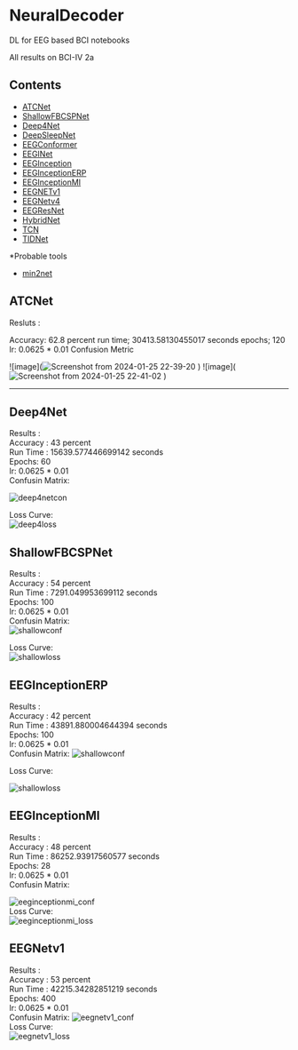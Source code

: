 # NeuralDecoder
DL for EEG based BCI notebooks  

All results on BCI-IV 2a
## Contents
- [ATCNet](#ATCNet)
- [ShallowFBCSPNet](#ShallowFBCSPNet)
- [Deep4Net](#Deep4Net)
- [DeepSleepNet](#DeepSleepNet)
- [EEGConformer](#EEGConformer)
- [EEGINet](#EEGINet)
- [EEGInception](EEGInception)
- [EEGInceptionERP](EEGInceptionMI)
- [EEGInceptionMI](EEGInceptionMI)
- [EEGNETv1](EEGNETv1)
- [EEGNetv4](EEGNetv4)
- [EEGResNet](EEGResNet)
- [HybridNet](HybridNet)
- [TCN](TCN)
- [TIDNet](TIDNet)

*Probable tools
- [min2net](https://min2net.github.io/)
## ATCNet
Resluts :

Accuracy:  62.8 percent
run time;  30413.58130455017 seconds
epochs;  120
lr:    0.0625 * 0.01
Confusion Metric    

![image](![Screenshot from 2024-01-25 22-39-20](https://github.com/Deepak-Mewada/NeuralDecoder/assets/127352637/a5f0e3df-c802-41e9-95b2-b7cd4789d54d)
)
![image](![Screenshot from 2024-01-25 22-41-02](https://github.com/Deepak-Mewada/NeuralDecoder/assets/127352637/2650d6ee-0360-43a3-a046-8102f9e31293)
)

--------------------------------------------------------------------------
## Deep4Net
Results :  
Accuracy :  43 percent    
Run Time :  15639.577446699142 seconds    
Epochs:  60  
lr:  0.0625 * 0.01  
Confusin Matrix:  

![deep4netcon](https://github.com/Deepak-Mewada/NeuralDecoder/assets/127352637/14bf4839-4393-4f5e-96ce-af193951893b)

Loss Curve:  
![deep4loss](https://github.com/Deepak-Mewada/NeuralDecoder/assets/127352637/9549d3b0-ad93-4ddc-9305-e4aee5cd6e4d)






## ShallowFBCSPNet  
Results :  
Accuracy :  54 percent  
Run Time :  7291.049953699112 seconds   
Epochs:  100  
lr:  0.0625 * 0.01  
Confusin Matrix:  
![shallowconf](https://github.com/Deepak-Mewada/NeuralDecoder/assets/127352637/ae10b590-3c91-4814-9e7d-a6c1ab55d4e4)

Loss Curve:  
![shallowloss](https://github.com/Deepak-Mewada/NeuralDecoder/assets/127352637/5c89a992-179c-42ea-a3e0-4434c16dc9fb)



## EEGInceptionERP
Results :  
Accuracy :  42 percent      
Run Time :  43891.880004644394 seconds    
Epochs:  100      
lr:  0.0625 * 0.01      
Confusin Matrix: 
![shallowconf](https://github.com/Deepak-Mewada/NeuralDecoder/assets/127352637/43d98e56-45aa-44ef-a58d-917edf6ad909)  

Loss Curve:  

![shallowloss](https://github.com/Deepak-Mewada/NeuralDecoder/assets/127352637/3bb2a2b9-0d67-4bc8-8c6e-b302a51b4386)  

## EEGInceptionMI
Results :  
Accuracy :  48 percent      
Run Time :  86252.93917560577 seconds   
Epochs:  28     
lr:  0.0625 * 0.01      
Confusin Matrix: 

![eeginceptionmi_conf](https://github.com/Deepak-Mewada/NeuralDecoder/assets/127352637/af2d64bb-8c68-4f33-8226-ed689f312e4d)  
Loss Curve:  
![eeginceptionmi_loss](https://github.com/Deepak-Mewada/NeuralDecoder/assets/127352637/b16c14c6-0a4e-49bd-ad53-3cd125549a4c)  

## EEGNetv1  
Results :  
Accuracy :  53 percent        
Run Time :  42215.34282851219 seconds     
Epochs:  400       
lr:  0.0625 * 0.01         
Confusin Matrix: 
![eegnetv1_conf](https://github.com/Deepak-Mewada/NeuralDecoder/assets/127352637/020dbc16-f6ea-4010-95ac-9ec156171d5b)  
Loss Curve:  
![eegnetv1_loss](https://github.com/Deepak-Mewada/NeuralDecoder/assets/127352637/62383287-d5d2-4144-a0d3-f32bd610b9f8)





